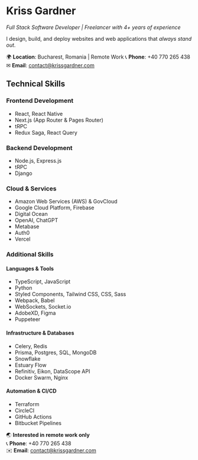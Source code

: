 # Kriss Gardner

*Full Stack Software Developer | Freelancer with 4+ years of experience*  

I design, build, and deploy websites and web applications that *always stand out*.

🌍 **Location**: Bucharest, Romania | Remote Work
📞 **Phone**: +40 770 265 438  
✉ **Email**: [contact@krissgardner.com](mailto:contact@krissgardner.com)  

## **Technical Skills**

### **Frontend Development**
- React, React Native  
- Next.js (App Router & Pages Router)
- tRPC  
- Redux Saga, React Query

### **Backend Development**
- Node.js, Express.js
- tRPC
- Django

### **Cloud & Services**
- Amazon Web Services (AWS) & GovCloud
- Google Cloud Platform, Firebase
- Digital Ocean  
- OpenAI, ChatGPT
- Metabase
- Auth0  
- Vercel

### Additional Skills
#### Languages & Tools
- TypeScript, JavaScript
- Python
- Styled Components, Tailwind CSS, CSS, Sass
- Webpack, Babel  
- WebSockets, Socket.io
- AdobeXD, Figma
- Puppeteer
 
#### Infrastructure & Databases
- Celery, Redis
- Prisma, Postgres, SQL, MongoDB
- Snowflake
- Estuary Flow
- Refinitiv, Eikon, DataScope API
- Docker Swarm, Nginx

#### Automation & CI/CD
- Terraform
- CircleCI  
- GitHub Actions  
- Bitbucket Pipelines  

🌏 **Interested in remote work only**  
📞 **Phone**: +40 770 265 438  
✉️ **Email**: [contact@krissgardner.com](mailto:contact@krissgardner.com)
